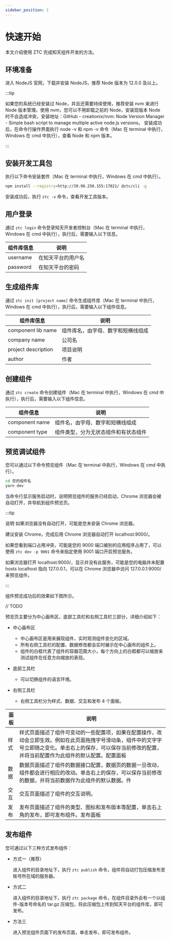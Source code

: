 ```yaml
---
sidebar_position: 1
---
```


# 快速开始

本文介绍使用 ZTC 完成知天组件开发的方法。

## 环境准备

进入 NodeJS 官网，下载并安装 NodeJS，推荐 Node 版本为 12.0.0 及以上。

:::tip

如果您的系统已经安装过 Node，并且还需要持续使用，推荐安装 nvm 来进行 Node 版本管理。使用 nvm，您可以不用卸载之前的 Node，安装现版本 Node 时不会造成冲突，安装地址：GitHub - creationix/nvm: Node Version Manager - Simple bash script to manage multiple active node.js versions。
安装成功后，在命令行操作界面执行 node -v 和 npm -v 命令（Mac 在 terminal 中执行，Windows 在 cmd 中执行），查看 Node 和 npm 版本。

:::

## 安装开发工具包

执行以下命令安装套件（Mac 在 terminal 中执行，Windows 在 cmd 中执行）。

```bash
npm install --registry=http://39.98.250.155:17021/ @ztc/cli -g
```

安装成功后，执行 `ztc -v` 命令，查看开发工具版本。

## 用户登录

通过 `ztc login` 命令登录知天开发者控制台（Mac 在 terminal 中执行，Windows 在 cmd 中执行），执行后，需要输入以下信息。

| 组件库信息 | 说明               |
| ---------- | ------------------ |
| username   | 在知天平台的用户名 |
| password   | 在知天平台的密码   |

## 生成组件库

通过 `ztc init [project name]` 命令生成组件库（Mac 在 terminal 中执行，Windows 在 cmd 中执行），执行后，需要输入以下组件信息。

| 组件库信息          | 说明                               |
| ------------------- | ---------------------------------- |
| component lib name  | 组件库名，由字母、数字和短横线组成 |
| company name        | 公司名                             |
| project description | 项目说明                           |
| author              | 作者                               |

## 创建组件

通过 `ztc create` 命令创建组件（Mac 在 terminal 中执行，Windows 在 cmd 中执行），执行后，需要输入以下组件信息。

| 组件信息       | 说明                                 |
| -------------- | ------------------------------------ |
| component name | 组件名，由字母、数字和短横线组成     |
| component type | 组件类型，分为无状态组件和有状态组件 |

## 预览调试组件

您可以通过以下命令预览组件（Mac 在 terminal 中执行，Windows 在 cmd 中执行）。

```bash
cd 您的组件名
yarn dev
```

当命令行显示服务启动时，说明预览组件的服务已经启动，Chrome 浏览器会被自动打开，并导航到组件预览页。

:::tip

说明
如果浏览器没有自动打开，可能是您未安装 Chrome 浏览器。

建议安装 Chrome，完成后用 Chrome 浏览器自动打开 localhost:9000/。

如果您看到端口占用冲突，可能是您的 9000 端口被别的应用程序占用了，可以使用 `ztc dev -p 9001` 命令来指定使用 9001 端口开启预览服务。

如果浏览器打开 localhost:9000/，显示并没有此服务，可能是您的电脑并未配置 hosts localhost 指向 127.0.0.1，可以在 Chrome 浏览器中访问 127.0.0.1:9000/来预览组件。

:::

组件预览成功后的效果如下图所示。

// TODO

预览页主要分为中心画布区，底部工具栏和右侧工具栏三部分，详细介绍如下：

- 中心画布区

  - 中心画布区是用来展现组件，实时观测组件变化的区域。
  - 所有右侧工具栏的配置、数据修改都会实时展示在中心画布的组件上。
  - 组件的白框代表了组件的容器范围大小，每个方向上的白框都可以缩放来测试组件在任意方向缩放的表现。

- 底部工具栏

  - 可以切换组件的语言环境。

- 右侧工具栏
  - 右侧工具栏分为样式、数据、交互和发布 4 个面板。

| 面板 | 说明                                                                                                                                                                                                               |
| ---- | ------------------------------------------------------------------------------------------------------------------------------------------------------------------------------------------------------------------ |
| 样式 | 样式页面描述了组件可变动的一些配置项，如果在配置操作，改动会立即生效。例如在此页面拖拽字号滑动条，组件中的文字字号立即随之变化。单击右上的保存，可以保存当前修改的配置，并将当前配置作为此组件的默认配置。配置面板 |
| 数据 | 数据页面描述了组件的数据接口配置，数据页的数据一旦改动，组件都会进行相应的改动。单击右上的保存，可以保存当前修改的数据，并将当前数据作为此组件的默认数据。件                                                       |
| 交互 | 交互页面描述了组件的交互说明。                                                                                                                                                                                     |
| 发布 | 发布页面描述了组件的类型、图标和发布版本等配置，单击右上角的发布，即可发布组件。发布面板                                                                                                                           |

## 发布组件

您可通过以下三种方式发布组件：

- 方式一（推荐）

  进入组件的目录地址下，执行 `ztc publish` 命令，组件将自动打包压缩发布至账号所在域的服务器。

- 方式二

  进入组件的目录地址下，执行 `ztc package` 命令，在组件目录外会有一个以组件-版本号命名的 tar.gz 压缩包，将此压缩包上传到知天平台的组件库，即可发布。

- 方法三

  进入预览组件页面下的发布页面，单击发布，即可发布组件。
